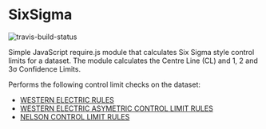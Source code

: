 # SixSigma
![travis-build-status](https://travis-ci.org/dlongman/SixSigma.svg?branch=master)

Simple JavaScript require.js module that calculates Six Sigma style control limits for a dataset. The module calculates the Centre Line (CL) and 1, 2 and 3σ Confidence Limits.

Performs the following control limit checks on the dataset:

* [WESTERN ELECTRIC RULES](https://en.wikipedia.org/wiki/Western_Electric_rules)
* [WESTERN ELECTRIC ASYMETRIC CONTROL LIMIT RULES](https://en.wikipedia.org/wiki/Western_Electric_rules)
* [NELSON CONTROL LIMIT RULES](https://en.wikipedia.org/wiki/Nelson_rules)
